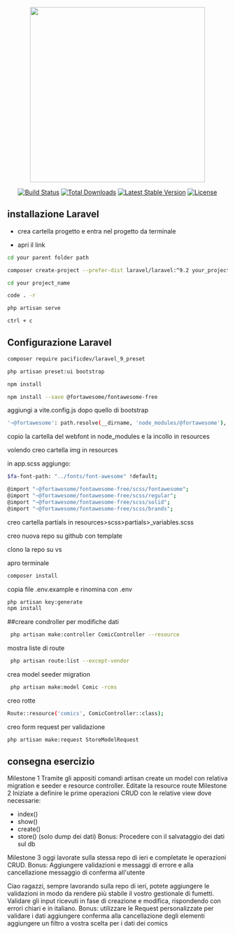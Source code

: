 <p align="center"><a href="https://laravel.com" target="_blank"><img src="https://raw.githubusercontent.com/laravel/art/master/logo-lockup/5%20SVG/2%20CMYK/1%20Full%20Color/laravel-logolockup-cmyk-red.svg" width="400"></a></p>

<p align="center">
<a href="https://travis-ci.org/laravel/framework"><img src="https://travis-ci.org/laravel/framework.svg" alt="Build Status"></a>
<a href="https://packagist.org/packages/laravel/framework"><img src="https://img.shields.io/packagist/dt/laravel/framework" alt="Total Downloads"></a>
<a href="https://packagist.org/packages/laravel/framework"><img src="https://img.shields.io/packagist/v/laravel/framework" alt="Latest Stable Version"></a>
<a href="https://packagist.org/packages/laravel/framework"><img src="https://img.shields.io/packagist/l/laravel/framework" alt="License"></a>
</p>

## installazione Laravel

- crea cartella progetto e entra nel progetto da terminale

- apri il link 
```bash
cd your parent folder path

composer create-project --prefer-dist laravel/laravel:^9.2 your_project_name_here

cd your project_name

code . -r 

php artisan serve

ctrl + c 
```
## Configurazione Laravel 
``` bash
composer require pacificdev/laravel_9_preset

php artisan preset:ui bootstrap

npm install

npm install --save @fortawesome/fontawesome-free
```

aggiungi a vite.config.js dopo quello di bootstrap

```bash
'~@fortawesome': path.resolve(__dirname, 'node_modules/@fortawesome'),
```
copio la cartella del webfont in node_modules e la incollo in resources

volendo creo cartella img in resources

in app.scss aggiungo: 
```bash
$fa-font-path: "../fonts/font-awesome" !default;

@import "~@fortawesome/fontawesome-free/scss/fontawesome";
@import "~@fortawesome/fontawesome-free/scss/regular";
@import "~@fortawesome/fontawesome-free/scss/solid";
@import "~@fortawesome/fontawesome-free/scss/brands";
```

creo cartella partials in resources>scss>partials>_variables.scss

creo nuova repo su github con template

clono la repo su vs

apro terminale 
```bash
composer install
```
copia file .env.example e rinomina con .env
```bash
php artisan key:generate
npm install
```

##creare condroller per modifiche dati
```bash
 php artisan make:controller ComicController --resource
 ```
mostra liste di route
```bash
 php artisan route:list --except-vendor  
 ```
crea model seeder migration
```bash
 php artisan make:model Comic -rcms
 ```
 creo rotte
 ```bash
Route::resource('comics', ComicController::class);
 ```
creo form request per validazione 
 ```bash
php artisan make:request StoreModelRequest
 ```
## consegna esercizio 

Milestone 1
Tramite gli appositi comandi artisan create un model con relativa migration e seeder e resource controller.
Editate la resource route
Milestone 2
Iniziate a definire le prime operazioni CRUD con le relative view dove necessarie:
- index()
- show()
- create()
- store() (solo dump dei dati)
Bonus:
Procedere con il salvataggio dei dati sul db

Milestone 3
oggi lavorate sulla stessa repo di ieri e completate le operazioni CRUD.
Bonus:
Aggiungere validazioni e messaggi di errore e alla cancellazione messaggio di conferma all'utente

Ciao ragazzi,
sempre lavorando sulla repo di ieri, potete aggiungere le validazioni in modo da rendere più stabile il vostro gestionale di fumetti. Validare gli input ricevuti in fase di creazione e modifica, rispondendo con errori chiari e in italiano.
Bonus:
utilizzare le Request personalizzate per validare i dati
aggiungere conferma alla cancellazione degli elementi
aggiungere un filtro a vostra scelta per i dati dei comics

